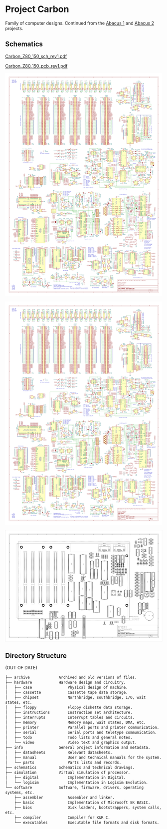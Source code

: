 # Project Carbon

Family of computer designs.
Continued from the [Abacus 1](https://github.com/Julesc013/abacus-1) and [Abacus 2](https://github.com/Julesc013/abacus-2) projects.

## Schematics

[Carbon_Z80_150_sch_rev1.pdf](https://github.com/Julesc013/project-carbon/blob/main/schematics/Carbon_Z80/export/Carbon_Z80_150_sch_rev1.pdf)

[Carbon_Z80_150_pcb_rev1.pdf](https://github.com/Julesc013/project-carbon/blob/main/schematics/Carbon_Z80/export/Carbon_Z80_150_pcb_rev1.pdf)

![Carbon_Z80_150_sch_rev1.png](https://github.com/Julesc013/project-carbon/blob/main/schematics/Carbon_Z80/export/Carbon_Z80_150_sch_rev1.png)

![Carbon_Z80_150_sch_rev0.png](https://github.com/Julesc013/project-carbon/blob/main/schematics/Carbon_Z80/export/Carbon_Z80_150_sch_rev1.png)

![Carbon_Z80_150_pcb_rev1.png](https://github.com/Julesc013/project-carbon/blob/main/schematics/Carbon_Z80/export/Carbon_Z80_150_pcb_rev1.png)

## Directory Structure

(OUT OF DATE)

```
├── archive             Archived and old versions of files.
├── hardware            Hardware design and circuitry.
│   ├── case                Physical design of machine.
│   ├── cassette            Cassette tape data storage.
│   ├── chipset             Northbridge, southbridge, I/O, wait states, etc.
│   ├── floppy              Floppy diskette data storage.
│   ├── instructions        Instruction set architecture.
│   ├── interrupts          Interrupt tables and circuits.
│   ├── memory              Memory maps, wait states, DMA, etc.
│   ├── printer             Parallel ports and printer communication.
│   ├── serial              Serial ports and teletype communication.
│   ├── todo                Todo lists and general notes.
│   └── video               Video text and graphics output.
├── info                General project information and metadata.
│   ├── datasheets          Relevant datasheets.
│   ├── manual              User and technical manuals for the system.
│   └── parts               Parts lists and records.
├── schematics          Schematics and technical drawings.
├── simulation          Virtual simulation of processor.
│   ├── digital             Implementation in Digital.
│   └── logisim             Implementation in Logisim Evolution.   
└── software            Software, firmware, drivers, operating systems, etc.
    ├── assembler           Assembler and linker.
    ├── basic               Implementation of Microsoft 8K BASIC.
    ├── bios                Disk loaders, bootstrappers, system calls, etc.
    ├── compiler            Compiler for K&R C.
    └── executables         Executable file formats and disk formats.
```

